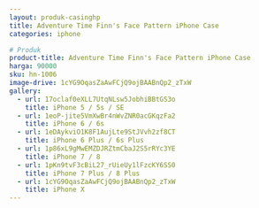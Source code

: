 ```yaml
---
layout: produk-casinghp
title: Adventure Time Finn's Face Pattern iPhone Case
categories: iphone

# Produk
product-title: Adventure Time Finn's Face Pattern iPhone Case
harga: 90000
sku: hn-1006
image-drive: 1cYG9OqasZaAwFCjQ9ojBAABnQp2_zTxW
gallery:
  - url: 17oclaf0eXLL7UtqNLsw5JobhiBBtGS3o
    title: iPhone 5 / 5s / SE
  - url: 1eoP-jite5VmXwBr4nWvZNR0acGKqzFa2
    title: iPhone 6 / 6s
  - url: 1eDAykviO1K8F1AujLte9StJVvh2zf8CT
    title: iPhone 6 Plus / 6s Plus
  - url: 1p86xL9gMwEMZDJRZtmCbaJ2S5rRYc3YE
    title: iPhone 7 / 8
  - url: 1pKn9tvF3cBiL27_rUieUy1lFzcKY6SS0
    title: iPhone 7 Plus / 8 Plus
  - url: 1cYG9OqasZaAwFCjQ9ojBAABnQp2_zTxW
    title: iPhone X
---
```

